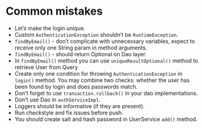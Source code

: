 # Common mistakes

* Let’s make the login unique.
* Custom `AuthenticationException` shouldn’t be `RuntimeException`.
* `findByEmail()` - don’t complicate with unnecessary variables, expect to receive only one String param 
  in method arguments.
* `findByEmail()` - should return Optional on Dao layer.
* In `findByEmail()` method you can use `uniqueResultOptional()` method to retrieve User from Query.
* Create only one condition for throwing `AuthenticationException` in `login()` method. You may combine two checks: 
  whether the user has been found by login and does passwords match.
* Don’t forget to use `transaction.rollback()` in your dao implementations.
* Don’t use Dao in `authServiceImpl`.
* Loggers should be informative (if they are present).
* Run checkstyle and fix issues before push.
* You should create salt and hash password in UserService `add()` method.
